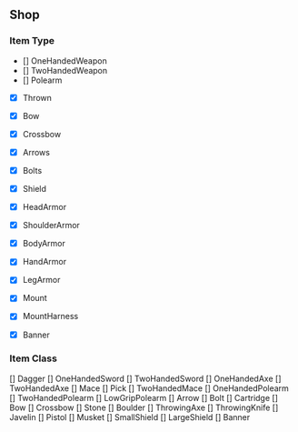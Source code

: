 ## Shop


### Item Type
- [] OneHandedWeapon
- [] TwoHandedWeapon
- [] Polearm
- [x] Thrown
- [x] Bow
- [x] Crossbow
- [x] Arrows
- [x] Bolts
- [x] Shield
- [x] HeadArmor
- [x] ShoulderArmor
- [x] BodyArmor
- [x] HandArmor
- [x] LegArmor
- [x] Mount
- [x] MountHarness
- [x] Banner


### Item Class
[] Dagger
[] OneHandedSword
[] TwoHandedSword
[] OneHandedAxe
[] TwoHandedAxe
[] Mace
[] Pick
[] TwoHandedMace
[] OneHandedPolearm
[] TwoHandedPolearm
[] LowGripPolearm
[] Arrow
[] Bolt
[] Cartridge
[] Bow
[] Crossbow
[] Stone
[] Boulder
[] ThrowingAxe
[] ThrowingKnife
[] Javelin
[] Pistol
[] Musket
[] SmallShield
[] LargeShield
[] Banner
